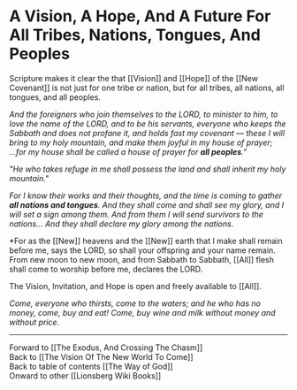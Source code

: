 # A Vision, A Hope, And A Future For All Tribes, Nations, Tongues, And Peoples

Scripture makes it clear the that [[Vision]] and [[Hope]] of the [[New Covenant]] is not just for one tribe or nation, but for all tribes, all nations, all tongues, and all peoples. 

*And the foreigners who join themselves to the LORD,
to minister to him, to love the name of the LORD,
and to be his servants,
everyone who keeps the Sabbath and does not profane it,
and holds fast my covenant —
these I will bring to my holy mountain,
and make them joyful in my house of prayer;
...for my house shall be called a house of prayer
for **all peoples**.”*

*"He who takes refuge in me shall possess the land and shall inherit my holy mountain."*

*For I know their works and their thoughts, and the time is coming to gather **all nations and tongues**. And they shall come and shall see my glory, and I will set a sign among them. And from them I will send survivors to the nations... And they shall declare my glory among the nations.*

*For as the [[New]] heavens and the [[New]] earth that I make
shall remain before me, says the LORD,
so shall your offspring and your name remain.
From new moon to new moon, and from Sabbath to Sabbath,
[[All]] flesh shall come to worship before me, declares the LORD.

The Vision, Invitation, and Hope is open and freely available to [[All]]. 

*Come, everyone who thirsts,
come to the waters;
and he who has no money,
come, buy and eat!
Come, buy wine and milk
without money and without price.*

___

Forward to [[The Exodus, And Crossing The Chasm]]  
Back to [[The Vision Of The New World To Come]]  
Back to table of contents [[The Way of God]]  
Onward to other [[Lionsberg Wiki Books]]  
